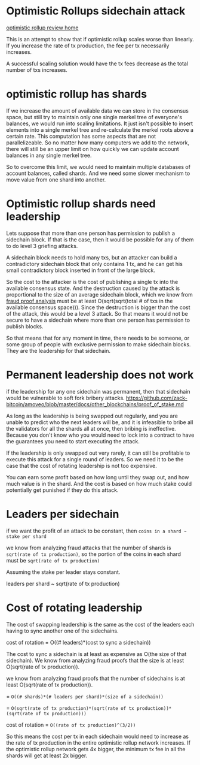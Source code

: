 Optimistic Rollups sidechain attack
==========

[optimistic rollup review home](https://github.com/zack-bitcoin/amoveo/blob/master/docs/other_blockchains/optimistic_rollups.md)

This is an attempt to show that if optimistic rollup scales worse than linearly.
If you increase the rate of tx production, the fee per tx necessarily increases.

A successful scaling solution would have the tx fees decrease as the total number of txs increases.

optimistic rollup has shards
===========

If we increase the amount of available data we can store in the consensus space, but still try to maintain only one single merkel tree of everyone's balances, we would run into scaling limitations.
It just isn't possible to insert elements into a single merkel tree and re-calculate the merkel roots above a certain rate. This computation has some aspects that are not parallelizeable.
So no matter how many computers we add to the network, there will still be an upper limit on how quickly we can update account balances in any single merkel tree.

So to overcome this limit, we would need to maintain multiple databases of account balances, called shards. And we need some slower mechanism to move value from one shard into another.

Optimistic rollup shards need leadership
==============

Lets suppose that more than one person has permission to publish a sidechain block. If that is the case, then it would be possible for any of them to do level 3 griefing attacks.

A sidechain block needs to hold many txs, but an attacker can build a contradictory sidechain block that only contains 1 tx, and he can get his small contradictory block inserted in front of the large block.

So the cost to the attacker is the cost of publishing a single tx into the available consensus state. And the destruction caused by the attack is proportional to the size of an average sidechain block, which we know from [fraud proof analysis](https://github.com/zack-bitcoin/amoveo/blob/master/docs/other_blockchains/optimistic_rollups_fraud_proof_cost.md) must be at least O(sqrt(sqrt(total # of txs in the available consensus space))).
Since the destruction is bigger than the cost of the attack, this would be a level 3 attack. So that means it would not be secure to have a sidechain where more than one person has permission to publish blocks.

So that means that for any moment in time, there needs to be someone, or some group of people with exclusive permission to make sidechain blocks. They are the leadership for that sidechain.

Permanent leadership does not work
============

if the leadership for any one sidechain was permanent, then that sidechain would be vulnerable to soft fork bribery attacks. https://github.com/zack-bitcoin/amoveo/blob/master/docs/other_blockchains/proof_of_stake.md

As long as the leadership is being swapped out regularly, and you are unable to predict who the next leaders will be, and it is infeasible to bribe all the validators for all the shards all at once, then bribing is ineffective. Because you don't know who you would need to lock into a contract to have the guarantees you need to start executing the attack.

If the leadership is only swapped out very rarely, it can still be profitable to execute this attack for a single round of leaders. So we need it to be the case that the cost of rotating leadership is not too expensive.

You can earn some profit based on how long until they swap out, and how much value is in the shard. And the cost is based on how much stake could potentially get punished if they do this attack.

Leaders per sidechain
===========

if we want the profit of an attack to be constant, then `coins in a shard ~ stake per shard`

we know from analyzing fraud attacks that the number of shards is `sqrt(rate of tx production)`, so the portion of the coins in each shard must be `sqrt(rate of tx production)`

Assuming the stake per leader stays constant.

leaders per shard ~ sqrt(rate of tx production)

Cost of rotating leadership
===========

The cost of swapping leadership is the same as the cost of the leaders each having to sync another one of the sidechains.

cost of rotation = O((# leaders)*(cost to sync a sidechain))

The cost to sync a sidechain is at least as expensive as O(the size of that sidechain). We know from analyzing fraud proofs that the size is at least O(sqrt(rate of tx production)).


we know from analyzing fraud proofs that the number of sidechains is at least O(sqrt(rate of tx production)).



= `O((# shards)*(# leaders per shard)*(size of a sidechain))`


= `O(sqrt(rate of tx production)*(sqrt(rate of tx production))*(sqrt(rate of tx production)))`

cost of rotation = `O((rate of tx production)^(3/2))`

So this means the cost per tx in each sidechain would need to increase as the rate of tx production in the entire optimistic rollup network increases.
If the optimistic rollup network gets 4x bigger, the minimum tx fee in all the shards will get at least 2x bigger.



